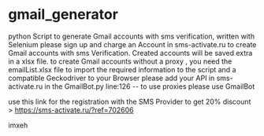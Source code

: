# gmail_generator
python Script to generate Gmail accounts with sms verification, written with Selenium
please sign up and charge an Account in sms-activate.ru to create Gmail accounts with sms Verification. 
Created accounts will be saved extra in a xlsx file.
to create Gmail accounts without a proxy , you need the emailList.xlsx file to import the required information to the script  and a compatible Geckodriver to your Browser
please add your API in sms-activate.ru in the GmailBot.py line:126
-- to use proxies please use GmailBot

use this link for the registration with the SMS Provider to get 20% discount > https://sms-activate.ru/?ref=702606

imxeh